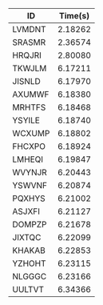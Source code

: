 |ID|Time(s)|
|-|-|
|LVMDNT|2.18262|
|SRASMR|2.36574|
|HRQJRI|2.80080|
|TKWJLM|6.17211|
|JISNLD|6.17970|
|AXUMWF|6.18380|
|MRHTFS|6.18468|
|YSYILE|6.18740|
|WCXUMP|6.18802|
|FHCXPO|6.18924|
|LMHEQI|6.19847|
|WVYNJR|6.20443|
|YSWVNF|6.20874|
|PQXHYS|6.21002|
|ASJXFI|6.21127|
|DOMPZP|6.21678|
|JIXTQC|6.22099|
|KHAKAB|6.22853|
|YZHOHT|6.23115|
|NLGGGC|6.23166|
|UULTVT|6.34366|
